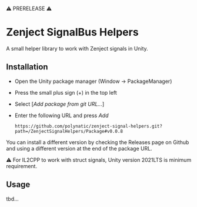 ️⚠️ PRERELEASE ⚠️


# Zenject SignalBus Helpers

A small helper library to work with Zenject signals in Unity.

## Installation

* Open the Unity package manager (Window → PackageManager)
* Press the small plus sign (+) in the top left
* Select \[*Add package from git URL...*\]
* Enter the following URL and press *Add*

      https://github.com/polynatic/zenject-signal-helpers.git?path=/ZenjectSignalHelpers/Package#v0.0.8
     
You can install a different version by checking the Releases page on Github and using a different version at the end of the package URL.

⚠️ For IL2CPP to work with struct signals, Unity version 2021LTS is minimum requirement.

## Usage

tbd...